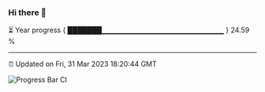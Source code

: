 ### Hi there 👋

⏳ Year progress { ███████▁▁▁▁▁▁▁▁▁▁▁▁▁▁▁▁▁▁▁▁▁▁▁ } 24.59 %

---

⏰ Updated on Fri, 31 Mar 2023 18:20:44 GMT

![Progress Bar CI](https://github.com/ZhaoGui/ZhaoGui/workflows/Progress%20Bar%20CI/badge.svg)
